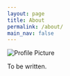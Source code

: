 ```yaml
---
layout: page
title: About
permalink: /about/
main_nav: false
---
```


<img src="{{ site.baseurl }}/assets/profile-placeholder.gif" title="Profile Picture" class="profile">

To be written.